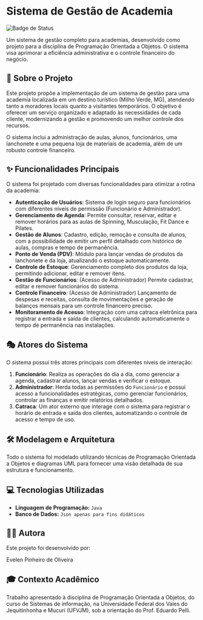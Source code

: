 # Sistema de Gestão de Academia
![Badge de Status](https://img.shields.io/badge/status-concluído-green.svg)

Um sistema de gestão completo para academias, desenvolvido como projeto para a disciplina de Programação Orientada a Objetos. O sistema visa aprimorar a eficiência administrativa e o controle financeiro do negócio. 

## 📝 Sobre o Projeto

Este projeto propõe a implementação de um sistema de gestão para uma academia localizada em um destino turístico (Milho Verde, MG), atendendo tanto a moradores locais quanto a visitantes temporários. O objetivo é oferecer um serviço organizado e adaptado às necessidades de cada cliente, modernizando a gestão e promovendo um melhor controle dos recursos. 

O sistema inclui a administração de aulas, alunos, funcionários, uma lanchonete e uma pequena loja de materiais de academia, além de um robusto controle financeiro. 

## ✨ Funcionalidades Principais

O sistema foi projetado com diversas funcionalidades para otimizar a rotina da academia:

* **Autenticação de Usuários**: Sistema de login seguro para funcionários com diferentes níveis de permissão (Funcionário e Administrador). 
* **Gerenciamento de Agenda**: Permite consultar, reservar, editar e remover horários para as aulas de Spinning, Musculação, Fit Dance e Pilates. 
* **Gestão de Alunos**: Cadastro, edição, remoção e consulta de alunos, com a possibilidade de emitir um perfil detalhado com histórico de aulas, compras e tempo de permanência. 
* **Ponto de Venda (PDV)**: Módulo para lançar vendas de produtos da lanchonete e da loja, atualizando o estoque automaticamente. 
* **Controle de Estoque**: Gerenciamento completo dos produtos da loja, permitindo adicionar, editar e remover itens. 
* **Gestão de Funcionários**: (Acesso de Administrador) Permite cadastrar, editar e remover funcionários do sistema. 
* **Controle Financeiro**: (Acesso de Administrador) Lançamento de despesas e receitas, consulta de movimentações e geração de balanços mensais para um controle financeiro preciso. 
* **Monitoramento de Acesso**: Integração com uma catraca eletrônica para registrar a entrada e saída de clientes, calculando automaticamente o tempo de permanência nas instalações. 

## 🎭 Atores do Sistema

O sistema possui três atores principais com diferentes níveis de interação:

1.  **Funcionário**: Realiza as operações do dia a dia, como gerenciar a agenda, cadastrar alunos, lançar vendas e verificar o estoque. 
2.  **Administrador**: Herda todas as permissões do `Funcionário` e possui acesso a funcionalidades estratégicas, como gerenciar funcionários, controlar as finanças e emitir relatórios detalhados. 
3.  **Catraca**: Um ator externo que interage com o sistema para registrar o horário de entrada e saída dos clientes, automatizando o controle de acesso e tempo de uso. 

## 🛠️ Modelagem e Arquitetura

Todo o sistema foi modelado utilizando técnicas de Programação Orientada a Objetos e diagramas UML para fornecer uma visão detalhada de sua estrutura e funcionamento. 

## 💻 Tecnologias Utilizadas

* **Linguagem de Programação:** `Java`
* **Banco de Dados:** `Json apenas para fins didáticos`

## 👩‍💻 Autora
Este projeto foi desenvolvido por:

Evelen Pinheiro de Oliveira

## 🎓 Contexto Acadêmico
Trabalho apresentado à disciplina de Programação Orientada a Objetos, do curso de Sistemas de informação, na Universidade Federal dos Vales do Jequitinhonha e Mucuri (UFVJM), sob a orientação do Prof. Eduardo Pelli.

